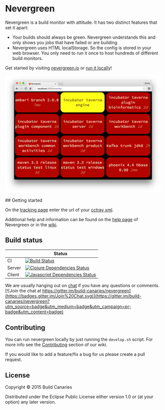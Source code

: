 # Nevergreen

Nevergreen is a build monitor with attitude. It has two distinct features that set it apart:

* Your builds should always be green. Nevergreen understands this and only shows you jobs that have failed or are building.
* Nevergreen uses HTML localStorage. So the config is stored in your web browser. You only need to run it once to host hundreds of different build monitors.

Get started by visiting [nevergreen.io](https://nevergreen.io) or [run it locally](https://github.com/build-canaries/nevergreen/wiki/running-locally)!

![Example of Nevergreen on Apache builds](doc/screenshot.png)

## Getting started

On the [tracking page](https://nevergreen.io/#/tracking) enter the url of your [cctray xml](https://github.com/build-canaries/nevergreen/wiki/find-cctray).

Additional help and information can be found on the [help page](https://nevergreen.io/help) of Nevergreen or in the [wiki](https://github.com/build-canaries/nevergreen/wiki).

## Build status

|   | Status |
|---|---|
| CI     | [![Build Status](https://snap-ci.com/build-canaries/nevergreen/branch/master/build_image)](https://snap-ci.com/build-canaries/nevergreen/branch/master) |
| Server | [![Clojure Dependencies Status](http://jarkeeper.com/build-canaries/nevergreen/status.svg)](http://jarkeeper.com/build-canaries/nevergreen) |
| Client | [![Javascript Dependencies Status](https://david-dm.org/build-canaries/nevergreen.svg)](https://david-dm.org/build-canaries/nevergreen) |

We are usually hanging out on [chat](https://gitter.im/build-canaries/nevergreen) if you have any questions or comments.
[![Join the chat at https://gitter.im/build-canaries/nevergreen](https://badges.gitter.im/Join%20Chat.svg)](https://gitter.im/build-canaries/nevergreen?utm_source=badge&utm_medium=badge&utm_campaign=pr-badge&utm_content=badge)

## Contributing

You can run nevergreen locally by just running the ```develop.sh``` script. For more info see the [Contributing](https://github.com/build-canaries/nevergreen/wiki/contributing) section of our wiki.

If you would like to add a feature/fix a bug for us please create a pull request.

## License

Copyright © 2015 Build Canaries

Distributed under the Eclipse Public License either version 1.0 or (at your option) any later version.
